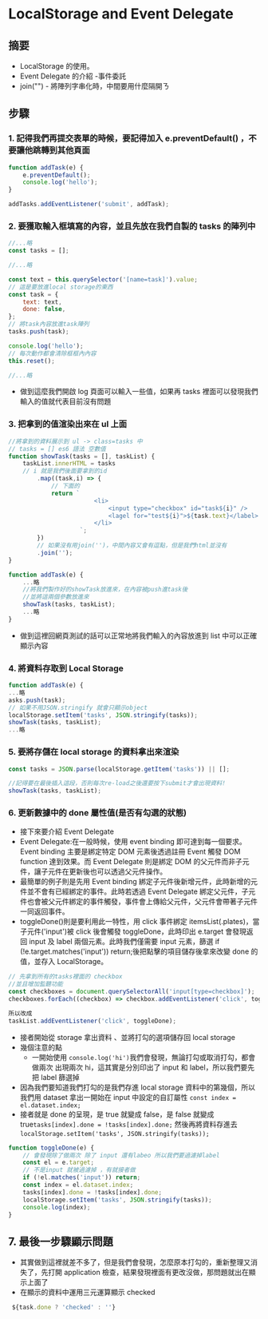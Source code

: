 # LocalStorage and Event Delegate

## 摘要

-   LocalStorage 的使用。
-   Event Delegate 的介紹 -事件委託
-   join("") - 將陣列字串化時，中間要用什麼隔開ㄋ

## 步驟

### 1. 記得我們再提交表單的時候，要記得加入 e.preventDefault() ，不要讓他跳轉到其他頁面

```javascript =
function addTask(e) {
	e.preventDefault();
	console.log('hello');
}

addTasks.addEventListener('submit', addTask);
```

### 2. 要獲取輸入框填寫的內容，並且先放在我們自製的 tasks 的陣列中

```javascript =
//...略
const tasks = [];

//...略

const text = this.querySelector('[name=task]').value;
// 這是要放進local storage的東西
const task = {
	text: text,
	done: false,
};
// 將task內容放進task陣列
tasks.push(task);

console.log('hello');
// 每次動作都會清除框框內內容
this.reset();

//...略
```

-   做到這麼我們開啟 log 頁面可以輸入一些值，如果再 tasks 裡面可以發現我們輸入的值就代表目前沒有問題

### 3. 把拿到的值渲染出來在 ul 上面

```javascript =
//將拿到的資料展示到 ul -> class=tasks 中
// tasks = [] es6 語法 空數值
function showTask(tasks = [], taskList) {
	taskList.innerHTML = tasks
	// i 就是我們後面要拿到的id
		.map((task,i) => {
			// 下面的
			return `
                        <li>
							<input type="checkbox" id="task${i}" />
                            <lagel for="test${i}">${task.text}</label>
                        </li>
                    `;
		})
		// 如果沒有用join('')，中間內容又會有逗點，但是我們html並沒有
		.join('');
}

function addTask(e) {
	...略
	//將我們製作好的showTask放進來，在內容被push進task後
	//並將這兩個參數放進來
	showTask(tasks, taskList);
	...略
}

```

-   做到這裡回網頁測試的話可以正常地將我們輸入的內容放進到 list 中可以正確顯示內容

### 4. 將資料存取到 Local Storage

```javascript =
function addTask(e) {
...略
asks.push(task);
// 如果不用JSON.stringify 就會只顯示object
localStorage.setItem('tasks', JSON.stringify(tasks));
showTask(tasks, taskList);
...略
```

### 5. 要將存儲在 local storage 的資料拿出來渲染

```javascript
const tasks = JSON.parse(localStorage.getItem('tasks')) || [];

//記得要在最後插入這段，否則每次re-load之後還要按下submit才會出現資料!
showTask(tasks, taskList);
```

### 6. 更新數據中的 done 屬性值(是否有勾選的狀態)

-   接下來要介紹 Event Delegate
-   Event Delegate:在一般時候，使用 event binding 即可達到每一個要求。Event binding 主要是綁定特定 DOM 元素後透過註冊 Event 觸發 DOM function 達到效果。而 Event Delegate 則是綁定 DOM 的父元件而非子元件，讓子元件在更新後也可以透過父元件操作。
-   最簡單的例子則是先用 Event binding 綁定子元件後新增元件，此時新增的元件並不會有已經綁定的事件。此時若透過 Event Delegate 綁定父元件，子元件也會被父元件綁定的事件觸發，事件會上傳給父元件，父元件會帶著子元件一同返回事件。
-   toggleDone()則是要利用此一特性，用 click 事件綁定 itemsList(.plates)，當子元件('input')被 click 後會觸發 toggleDone，此時印出 e.target 會發現返回 input 及 label 兩個元素。此時我們僅需要 input 元素，篩選 if (!e.target.matches('input')) return;後把點擊的項目儲存後拿來改變 done 的值，並存入 LocalStorage。

```javascript =
// 先拿到所有的tasks裡面的 checkbox
//並且增加監聽功能
const checkboxes = document.querySelectorAll('input[type=checkbox]');
checkboxes.forEach((checkbox) => checkbox.addEventListener('click', toggleDone));\

所以改成
taskList.addEventListener('click', toggleDone);
```

-   接者開始從 storage 拿出資料 、並將打勾的選項儲存回 local storage
-   幾個注意的點
    -   一開始使用 `console.log('hi')`我們會發現，無論打勾或取消打勾，都會做兩次
        出現兩次 hi，這其實是分別印出了 input 和 label，所以我們要先把 label 篩選掉
-   因為我們要知道我們打勾的是我們存進 local storage 資料中的第幾個，所以我們用 dataset 拿出一開始在 input 中設定的自訂屬性 `const index = el.dataset.index;`
-   接者就是 done 的呈現，是 true 就變成 false，是 false 就變成 true`tasks[index].done = !tasks[index].done;` 然後再將資料存進去 `localStorage.setItem('tasks', JSON.stringify(tasks));`

```javascript =
function toggleDone(e) {
	// 會發現除了做兩次 除了 input 還有labeo 所以我們要過濾掉label
	const el = e.target;
	// 不是input 就被過濾掉 ，有就接者做
	if (!el.matches('input')) return;
	const index = el.dataset.index;
	tasks[index].done = !tasks[index].done;
	localStorage.setItem('tasks', JSON.stringify(tasks));
	console.log(index);
}
```

## 7. 最後一步驟顯示問題

-   其實做到這裡就差不多了，但是我們會發現，怎麼原本打勾的，重新整理又消失了，先打開 application 檢查，結果發現裡面有更改沒做，那問題就出在顯示上面了
-   在顯示的資料中運用三元運算顯示 checked

```javascript =
 ${task.done ? 'checked' : ''}
```
